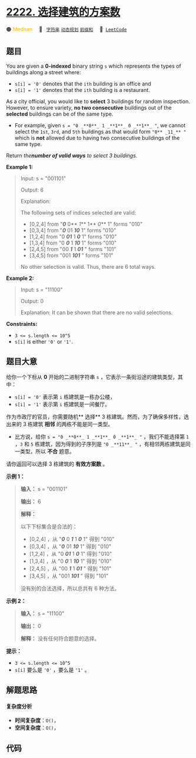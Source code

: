 # [2222. 选择建筑的方案数](https://leetcode.com/problems/number-of-ways-to-select-buildings)

🟠 <font color=#ffb800>Medium</font>&emsp; 🔖&ensp; [`字符串`](/leetcode/outline/tag/string.md) [`动态规划`](/leetcode/outline/tag/dynamic-programming.md) [`前缀和`](/leetcode/outline/tag/prefix-sum.md)&emsp; 🔗&ensp;[`LeetCode`](https://leetcode.com/problems/number-of-ways-to-select-buildings)


## 题目

You are given a **0-indexed** binary string `s` which represents the types of
buildings along a street where:

  * `s[i] = '0'` denotes that the `ith` building is an office and
  * `s[i] = '1'` denotes that the `ith` building is a restaurant.

As a city official, you would like to **select** 3 buildings for random
inspection. However, to ensure variety, **no two consecutive** buildings out
of the **selected** buildings can be of the same type.

  * For example, given `s = "0 _**0**_ 1 _**1**_ 0 _**1**_ "`, we cannot select the `1st`, `3rd`, and `5th` buildings as that would form `"0** _11_** "` which is **not** allowed due to having two consecutive buildings of the same type.

Return _the**number of valid ways** to select 3 buildings._



**Example 1:**

> Input: s = "001101"
> 
> Output: 6
> 
> Explanation: 
> 
> The following sets of indices selected are valid:
> - [0,2,4] from "_**0**_ 0** _1_** 1** _0_** 1" forms "010"
> - [0,3,4] from "_**0**_ 01 _**10**_ 1" forms "010"
> - [1,2,4] from "0 _**01**_ 1 _**0**_ 1" forms "010"
> - [1,3,4] from "0 _**0**_ 1 _**10**_ 1" forms "010"
> - [2,4,5] from "00 _**1**_ 1 _**01**_ " forms "101"
> - [3,4,5] from "001 _**101**_ " forms "101"
> 
> No other selection is valid. Thus, there are 6 total ways.

**Example 2:**

> Input: s = "11100"
> 
> Output: 0
> 
> Explanation: It can be shown that there are no valid selections.

**Constraints:**

  * `3 <= s.length <= 10^5`
  * `s[i]` is either `'0'` or `'1'`.


## 题目大意

给你一个下标从 **0**  开始的二进制字符串 `s` ，它表示一条街沿途的建筑类型，其中：

  * `s[i] = '0'` 表示第 `i` 栋建筑是一栋办公楼，
  * `s[i] = '1'` 表示第 `i` 栋建筑是一间餐厅。

作为市政厅的官员，你需要随机**  选择** 3 栋建筑。然而，为了确保多样性，选出来的 3 栋建筑 **相邻**  的两栋不能是同一类型。

  * 比方说，给你 `s = "0 _**0**_ 1 _**1**_ 0 _**1**_ "` ，我们不能选择第 `1` ，`3` 和 `5` 栋建筑，因为得到的子序列是 `"0 _**11**_ "` ，有相邻两栋建筑是同一类型，所以 **不合**  题意。

请你返回可以选择 3 栋建筑的 **有效方案数**  。



**示例 1：**

> 
> 
> 
> 
> 
> **输入：** s = "001101"
> 
> **输出：** 6
> 
> **解释：**
> 
> 以下下标集合是合法的：
> - [0,2,4] ，从 "_**0**_ 0 _**1**_ 1 _**0**_ 1" 得到 "010"
> - [0,3,4] ，从 "_**0**_ 01 _**10**_ 1" 得到 "010"
> - [1,2,4] ，从 "0 _**01**_ 1 _**0**_ 1" 得到 "010"
> - [1,3,4] ，从 "0 _**0**_ 1 _**10**_ 1" 得到 "010"
> - [2,4,5] ，从 "00 _**1**_ 1 _**01**_ " 得到 "101"
> - [3,4,5] ，从 "001 _**101**_ " 得到 "101"
> 
> 没有别的合法选择，所以总共有 6 种方法。
> 
> 

**示例 2：**

> 
> 
> 
> 
> 
> **输入：** s = "11100"
> 
> **输出：** 0
> 
> **解释：** 没有任何符合题意的选择。
> 
> 



**提示：**

  * `3 <= s.length <= 10^5`
  * `s[i]` 要么是 `'0'` ，要么是 `'1'` 。


## 解题思路

#### 复杂度分析

- **时间复杂度**：`O()`，
- **空间复杂度**：`O()`，

## 代码

```javascript

```
